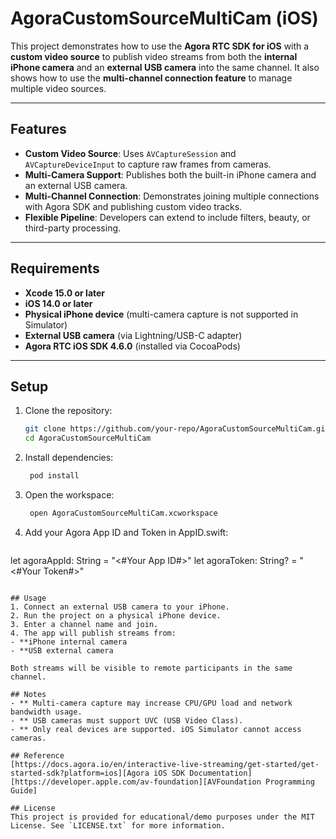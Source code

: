 # AgoraCustomSourceMultiCam (iOS)

This project demonstrates how to use the **Agora RTC SDK for iOS** with a **custom video source** to publish video streams from both the **internal iPhone camera** and an **external USB camera** into the same channel. It also shows how to use the **multi-channel connection feature** to manage multiple video sources.

---

## Features

- **Custom Video Source**: Uses `AVCaptureSession` and `AVCaptureDeviceInput` to capture raw frames from cameras.
- **Multi-Camera Support**: Publishes both the built-in iPhone camera and an external USB camera.
- **Multi-Channel Connection**: Demonstrates joining multiple connections with Agora SDK and publishing custom video tracks.
- **Flexible Pipeline**: Developers can extend to include filters, beauty, or third-party processing.

---

## Requirements

- **Xcode 15.0 or later**  
- **iOS 14.0 or later**  
- **Physical iPhone device** (multi-camera capture is not supported in Simulator)  
- **External USB camera** (via Lightning/USB-C adapter)  
- **Agora RTC iOS SDK 4.6.0** (installed via CocoaPods)  

---

## Setup

1. Clone the repository:
   ```bash
   git clone https://github.com/your-repo/AgoraCustomSourceMultiCam.git
   cd AgoraCustomSourceMultiCam
   ```
   
2. Install dependencies:

   ```bash
    pod install
   ```
3. Open the workspace:

   ```bash
    open AgoraCustomSourceMultiCam.xcworkspace
   ```
4. Add your Agora App ID and Token in AppID.swift:

   ```swift
let agoraAppId: String = "<#Your App ID#>"
let agoraToken: String? = "<#Your Token#>"
   ```
   
## Usage
1. Connect an external USB camera to your iPhone.
2. Run the project on a physical iPhone device.
3. Enter a channel name and join.
4. The app will publish streams from:
- **iPhone internal camera
- **USB external camera

Both streams will be visible to remote participants in the same channel.

## Notes
- ** Multi-camera capture may increase CPU/GPU load and network bandwidth usage.
- ** USB cameras must support UVC (USB Video Class).
- ** Only real devices are supported. iOS Simulator cannot access cameras.

## Reference
[https://docs.agora.io/en/interactive-live-streaming/get-started/get-started-sdk?platform=ios][Agora iOS SDK Documentation]
[https://developer.apple.com/av-foundation][AVFoundation Programming Guide]

## License
This project is provided for educational/demo purposes under the MIT License. See `LICENSE.txt` for more information.
